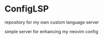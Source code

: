 # ConfigLSP

repository for my own custom language server

simple server for enhancing my neovim config

